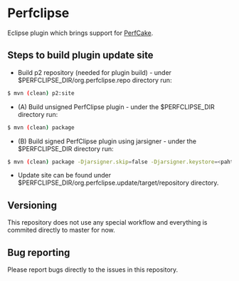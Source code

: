 Perfclipse
==========

Eclipse plugin which brings support for [PerfCake](https://www.perfcake.org/).

Steps to build plugin update site
---------------------------------
* Build p2 repository (needed for plugin build) - under $PERFCLIPSE_DIR/org.perfclipse.repo directory run:  
```sh
$ mvn (clean) p2:site
```
* (A)  Build unsigned PerfClipse plugin - under the $PERFCLIPSE_DIR directory run:  
```sh
$ mvn (clean) package
```
* (B) Build signed PerfClipse plugin using jarsigner - under the $PERFCLIPSE_DIR directory run:  
```sh
$ mvn (clean) package -Djarsigner.skip=false -Djarsigner.keystore=<paht-to-keystore> -Djarsigner.storepass=<keystore-password>  -Djarsigner.alias=<certifacete-alias> -Djarsigner.keypass=<key-password>
```
* Update site can be found under $PERFCLIPSE_DIR/org.perfclipse.update/target/repository directory.

Versioning
----------

This repository does not use any special workflow and everything is commited directly to master for now.

Bug reporting
-------------

Please report bugs directly to the issues in this repository.
